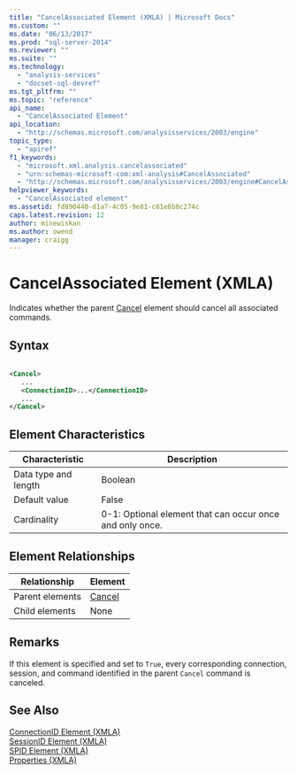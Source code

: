 ```yaml
---
title: "CancelAssociated Element (XMLA) | Microsoft Docs"
ms.custom: ""
ms.date: "06/13/2017"
ms.prod: "sql-server-2014"
ms.reviewer: ""
ms.suite: ""
ms.technology: 
  - "analysis-services"
  - "docset-sql-devref"
ms.tgt_pltfrm: ""
ms.topic: "reference"
api_name: 
  - "CancelAssociated Element"
api_location: 
  - "http://schemas.microsoft.com/analysisservices/2003/engine"
topic_type: 
  - "apiref"
f1_keywords: 
  - "microsoft.xml.analysis.cancelassociated"
  - "urn:schemas-microsoft-com:xml-analysis#CancelAssociated"
  - "http://schemas.microsoft.com/analysisservices/2003/engine#CancelAssociated"
helpviewer_keywords: 
  - "CancelAssociated element"
ms.assetid: fd890440-d1a7-4c05-9e81-c81e6b8c274c
caps.latest.revision: 12
author: minewiskan
ms.author: owend
manager: craigg
---
```

# CancelAssociated Element (XMLA)
  Indicates whether the parent [Cancel](../xml-elements-commands/cancel-element-xmla.md) element should cancel all associated commands.  
  
## Syntax  
  
```xml  
  
<Cancel>  
   ...  
   <ConnectionID>...</ConnectionID>  
   ...  
</Cancel>  
```  
  
## Element Characteristics  
  
|Characteristic|Description|  
|--------------------|-----------------|  
|Data type and length|Boolean|  
|Default value|False|  
|Cardinality|0-1: Optional element that can occur once and only once.|  
  
## Element Relationships  
  
|Relationship|Element|  
|------------------|-------------|  
|Parent elements|[Cancel](../xml-elements-commands/cancel-element-xmla.md)|  
|Child elements|None|  
  
## Remarks  
 If this element is specified and set to `True`, every corresponding connection, session, and command identified in the parent `Cancel` command is canceled.  
  
## See Also  
 [ConnectionID Element &#40;XMLA&#41;](id-element-xmla.md)   
 [SessionID Element &#40;XMLA&#41;](sessionid-element-xmla.md)   
 [SPID Element &#40;XMLA&#41;](spid-element-xmla.md)   
 [Properties &#40;XMLA&#41;](xml-elements-properties.md)  
  
  
